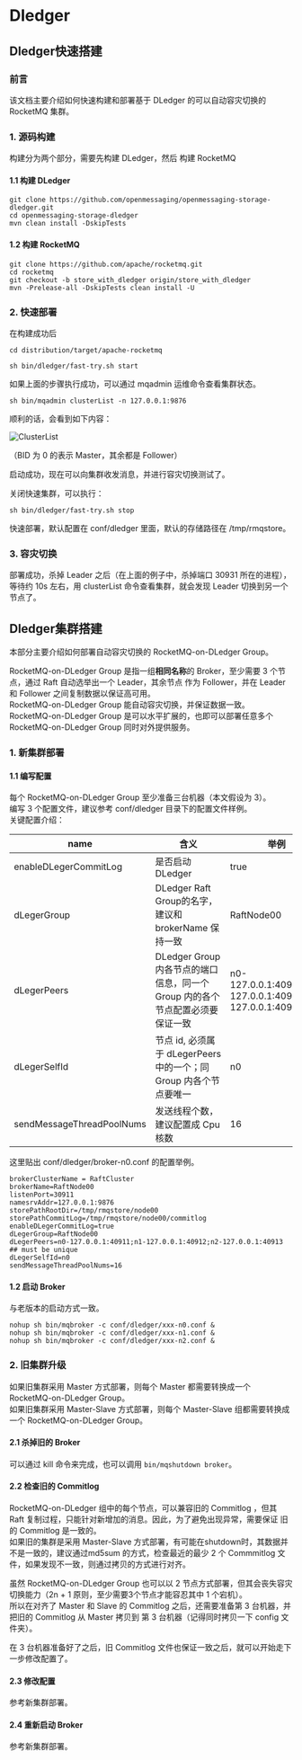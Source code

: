 # Dledger
## Dledger快速搭建
### 前言
该文档主要介绍如何快速构建和部署基于 DLedger 的可以自动容灾切换的 RocketMQ 集群。

### 1. 源码构建
构建分为两个部分，需要先构建 DLedger，然后 构建 RocketMQ

#### 1.1 构建 DLedger

```shell
git clone https://github.com/openmessaging/openmessaging-storage-dledger.git
cd openmessaging-storage-dledger
mvn clean install -DskipTests
```

#### 1.2 构建 RocketMQ
```shell
git clone https://github.com/apache/rocketmq.git
cd rocketmq
git checkout -b store_with_dledger origin/store_with_dledger
mvn -Prelease-all -DskipTests clean install -U
```
### 2. 快速部署

在构建成功后
```shell
cd distribution/target/apache-rocketmq

sh bin/dledger/fast-try.sh start
```

如果上面的步骤执行成功，可以通过 mqadmin 运维命令查看集群状态。
```shell
sh bin/mqadmin clusterList -n 127.0.0.1:9876
```
顺利的话，会看到如下内容：

![ClusterList](https://img.alicdn.com/5476e8b07b923/TB11Z.ZyCzqK1RjSZFLXXcn2XXa)

（BID 为 0 的表示 Master，其余都是 Follower）

启动成功，现在可以向集群收发消息，并进行容灾切换测试了。

关闭快速集群，可以执行：
```shell
sh bin/dledger/fast-try.sh stop
```
快速部署，默认配置在 conf/dledger 里面，默认的存储路径在 /tmp/rmqstore。


### 3. 容灾切换

部署成功，杀掉 Leader 之后（在上面的例子中，杀掉端口 30931 所在的进程），等待约 10s 左右，用 clusterList 命令查看集群，就会发现 Leader 切换到另一个节点了。


## Dledger集群搭建
本部分主要介绍如何部署自动容灾切换的 RocketMQ-on-DLedger Group。

RocketMQ-on-DLedger Group 是指一组**相同名称**的 Broker，至少需要 3 个节点，通过 Raft 自动选举出一个 Leader，其余节点 作为 Follower，并在 Leader 和 Follower 之间复制数据以保证高可用。  
RocketMQ-on-DLedger Group 能自动容灾切换，并保证数据一致。  
RocketMQ-on-DLedger Group 是可以水平扩展的，也即可以部署任意多个 RocketMQ-on-DLedger Group 同时对外提供服务。

### 1. 新集群部署

#### 1.1 编写配置

每个 RocketMQ-on-DLedger Group 至少准备三台机器（本文假设为 3）。  
编写 3 个配置文件，建议参考 conf/dledger 目录下的配置文件样例。  
关键配置介绍：  

| name                      | 含义                                                         | 举例                                                     |
| ------------------------- | ------------------------------------------------------------ | -------------------------------------------------------- |
| enableDLegerCommitLog     | 是否启动 DLedger                                             | true                                                     |
| dLegerGroup               | DLedger Raft Group的名字，建议和 brokerName 保持一致         | RaftNode00                                               |
| dLegerPeers               | DLedger Group 内各节点的端口信息，同一个 Group 内的各个节点配置必须要保证一致 | n0-127.0.0.1:40911;n1-127.0.0.1:40912;n2-127.0.0.1:40913 |
| dLegerSelfId              | 节点 id, 必须属于 dLegerPeers 中的一个；同 Group 内各个节点要唯一 | n0                                                       |
| sendMessageThreadPoolNums | 发送线程个数，建议配置成 Cpu 核数                            | 16                                                       |

这里贴出 conf/dledger/broker-n0.conf 的配置举例。  

```
brokerClusterName = RaftCluster
brokerName=RaftNode00
listenPort=30911
namesrvAddr=127.0.0.1:9876
storePathRootDir=/tmp/rmqstore/node00
storePathCommitLog=/tmp/rmqstore/node00/commitlog
enableDLegerCommitLog=true
dLegerGroup=RaftNode00
dLegerPeers=n0-127.0.0.1:40911;n1-127.0.0.1:40912;n2-127.0.0.1:40913
## must be unique
dLegerSelfId=n0
sendMessageThreadPoolNums=16
```

#### 1.2 启动 Broker

与老版本的启动方式一致。

`nohup sh bin/mqbroker -c conf/dledger/xxx-n0.conf & `  
`nohup sh bin/mqbroker -c conf/dledger/xxx-n1.conf & `  
`nohup sh bin/mqbroker -c conf/dledger/xxx-n2.conf & `  


### 2. 旧集群升级

如果旧集群采用 Master 方式部署，则每个 Master 都需要转换成一个 RocketMQ-on-DLedger Group。  
如果旧集群采用 Master-Slave 方式部署，则每个 Master-Slave 组都需要转换成一个 RocketMQ-on-DLedger Group。

#### 2.1 杀掉旧的 Broker

可以通过 kill 命令来完成，也可以调用 `bin/mqshutdown broker`。

#### 2.2 检查旧的 Commitlog

RocketMQ-on-DLedger 组中的每个节点，可以兼容旧的 Commitlog ，但其 Raft 复制过程，只能针对新增加的消息。因此，为了避免出现异常，需要保证 旧的 Commitlog 是一致的。  
如果旧的集群是采用 Master-Slave 方式部署，有可能在shutdown时，其数据并不是一致的，建议通过md5sum 的方式，检查最近的最少 2 个 Commmitlog 文件，如果发现不一致，则通过拷贝的方式进行对齐。  

虽然 RocketMQ-on-DLedger Group 也可以以 2 节点方式部署，但其会丧失容灾切换能力（2n + 1 原则，至少需要3个节点才能容忍其中 1 个宕机）。  
所以在对齐了 Master 和 Slave 的 Commitlog 之后，还需要准备第 3 台机器，并把旧的 Commitlog 从 Master 拷贝到 第 3 台机器（记得同时拷贝一下 config 文件夹）。  

在 3 台机器准备好了之后，旧 Commitlog 文件也保证一致之后，就可以开始走下一步修改配置了。

#### 2.3 修改配置

参考新集群部署。

#### 2.4 重新启动 Broker 

参考新集群部署。
